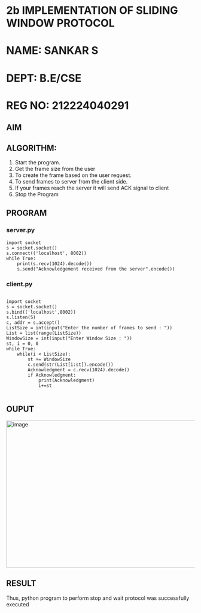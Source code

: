 # 2b IMPLEMENTATION OF SLIDING WINDOW PROTOCOL
# NAME: SANKAR S
# DEPT: B.E/CSE
# REG NO: 212224040291

## AIM
## ALGORITHM:
1. Start the program.
2. Get the frame size from the user
3. To create the frame based on the user request.
4. To send frames to server from the client side.
5. If your frames reach the server it will send ACK signal to client
6. Stop the Program
## PROGRAM
### server.py
```
import socket
s = socket.socket()
s.connect(('localhost', 8002))
while True:
    print(s.recv(1024).decode())
    s.send("Acknowledgement received from the server".encode())
```

### client.py

```

import socket
s = socket.socket()
s.bind(('localhost',8002))
s.listen(5)
c, addr = s.accept()
ListSize = int(input("Enter the number of frames to send : "))
List = list(range(ListSize))
WindowSize = int(input("Enter Window Size : "))
st, i = 0, 0
while True:
    while(i < ListSize):
        st += WindowSize
        c.send(str(List[i:st]).encode())
        Acknowledgment = c.recv(1024).decode()
        if Acknowledgment:
            print(Acknowledgment)
            i+=st


```
## OUPUT

<img width="1068" height="393" alt="image" src="https://github.com/user-attachments/assets/7be73719-83a1-4128-b3c0-5d899576817a" />

## RESULT
Thus, python program to perform stop and wait protocol was successfully executed

